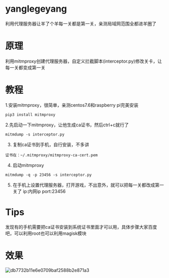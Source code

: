 # yanglegeyang
利用代理服务器让羊了个羊每一关都是第一关，亲测局域网范围全都进羊圈了
# 原理
利用mitmproxy创建代理服务器，自定义拦截脚本(interceptor.py)修改关卡，让每一关都变成第一关
# 教程
1.安装mitmproxy，很简单，亲测centos7.6和raspberry pi完美安装
```shell
pip3 install mitmproxy
```
2.先启动一下mitmproxy，让他生成ca证书，然后ctrl+c就行了
```shell
mitmdump -s interceptor.py
```
3. 复制ca证书到手机，自行安装，不多讲
```shell
证书在：~/.mitmproxy/mitmproxy-ca-cert.pem
```
4. 启动mitmproxy
```shell
mitmdump -q -p 23456 -s interceptor.py
```
5. 在手机上设置代理服务器，打开游戏，不出意外，就可以把每一关都改成第一关了
ip:内网ip
port:23456
# Tips
发现有的手机需要把ca证书安装到系统证书里面才可以用，具体步骤大家百度吧，可以利用root也可以利用magisk模块
# 效果
![db7732b11e6e0709baf2588b2e871a3](https://user-images.githubusercontent.com/41848811/190659574-7b1c4af8-f68e-4d2f-93d6-cff693871005.png)
